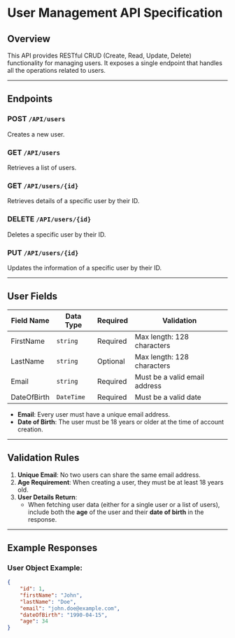 # User Management API Specification

## Overview

This API provides RESTful CRUD (Create, Read, Update, Delete) functionality for managing users. It exposes a single endpoint that handles all the operations related to users.

---

## Endpoints

### POST `/API/users`

Creates a new user.

### GET `/API/users`

Retrieves a list of users.

### GET `/API/users/{id}`

Retrieves details of a specific user by their ID.

### DELETE `/API/users/{id}`

Deletes a specific user by their ID.

### PUT `/API/users/{id}`

Updates the information of a specific user by their ID.

---

## User Fields

| Field Name   | Data Type | Required | Validation                                   |
|--------------|-----------|----------|----------------------------------------------|
| FirstName    | `string`  | Required | Max length: 128 characters                   |
| LastName     | `string`  | Optional | Max length: 128 characters                   |
| Email        | `string`  | Required | Must be a valid email address                |
| DateOfBirth  | `DateTime`| Required | Must be a valid date                         |

- **Email**: Every user must have a unique email address.
- **Date of Birth**: The user must be 18 years or older at the time of account creation.

---

## Validation Rules

1. **Unique Email**: No two users can share the same email address.
2. **Age Requirement**: When creating a user, they must be at least 18 years old.
3. **User Details Return**:
    - When fetching user data (either for a single user or a list of users), include both the **age** of the user and their **date of birth** in the response.

---

## Example Responses

### User Object Example:
```json
{
    "id": 1,
    "firstName": "John",
    "lastName": "Doe",
    "email": "john.doe@example.com",
    "dateOfBirth": "1990-04-15",
    "age": 34
}